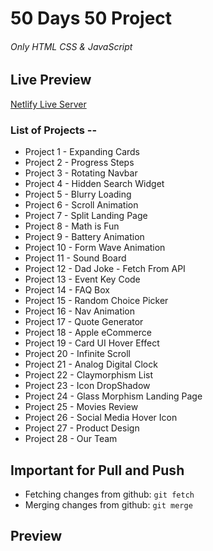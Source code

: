 # 50 Days 50 Project
 
###### Only HTML CSS & JavaScript

## Live Preview
[Netlify Live Server](https://akash07105.netlify.app)

### List of Projects --

* Project 1 - Expanding Cards
* Project 2 - Progress Steps
* Project 3 - Rotating Navbar
* Project 4 - Hidden Search Widget
* Project 5 - Blurry Loading
* Project 6 - Scroll Animation
* Project 7 - Split Landing Page
* Project 8 - Math is Fun
* Project 9 - Battery Animation
* Project 10 - Form Wave Animation
* Project 11 - Sound Board
* Project 12 - Dad Joke - Fetch From API
* Project 13 - Event Key Code
* Project 14 - FAQ Box
* Project 15 - Random Choice Picker
* Project 16 - Nav Animation
* Project 17 - Quote Generator
* Project 18 - Apple eCommerce
* Project 19 - Card UI Hover Effect
* Project 20 - Infinite Scroll
* Project 21 - Analog Digital Clock
* Project 22 - Claymorphism List
* Project 23 - Icon DropShadow
* Project 24 - Glass Morphism Landing Page
* Project 25 - Movies Review
* Project 26 - Social Media Hover Icon
* Project 27 - Product Design
* Project 28 - Our Team



## Important for Pull and Push
* Fetching changes from github: `git fetch`
* Merging changes from github: `git merge`


## Preview
